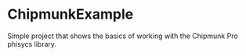 ChipmunkExample
===============

Simple project that shows the basics of working with the Chipmunk Pro phisycs library.
